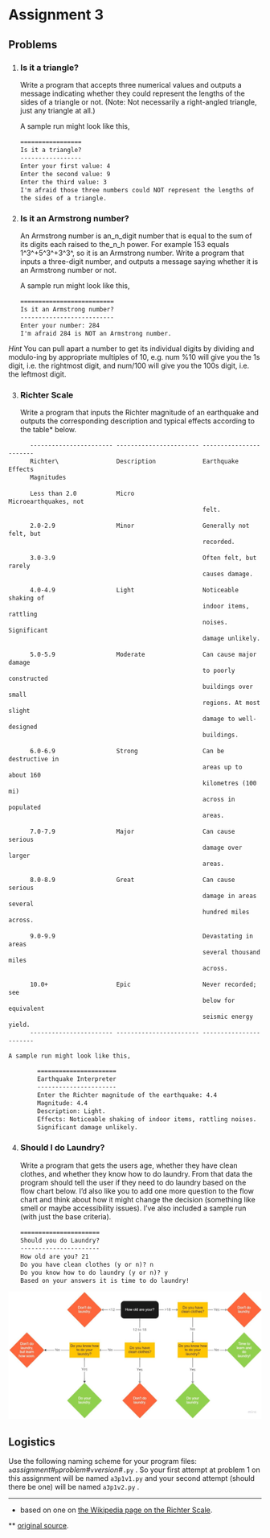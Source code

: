 # Assignment 3

## Problems

1.  ### Is it a triangle?

    Write a program that accepts three numerical values and outputs a
    message indicating whether they could represent the lengths of the
    sides of a triangle or not. (Note: Not necessarily a right-angled
    triangle, just any triangle at all.)

    A sample run might look like this,

        =================
        Is it a triangle?
        -----------------
        Enter your first value: 4
        Enter the second value: 9
        Enter the third value: 3
        I'm afraid those three numbers could NOT represent the lengths of the sides of a triangle.

2.  ### Is it an Armstrong number?

    An Armstrong number is an_n_digit number that is equal to the sum
    of its digits each raised to the_n_h power. For example 153 equals
    1^3^+5^3^+3^3^, so it is an Armstrong number. Write a program that
    inputs a three-digit number, and outputs a message saying whether it
    is an Armstrong number or not.

    A sample run might look like this,

        ==========================
        Is it an Armstrong number?
        --------------------------
        Enter your number: 284
        I'm afraid 284 is NOT an Armstrong number.

   _Hint_ You can pull apart a number to get its individual digits by
    dividing and modulo-ing by appropriate multiples of 10, e.g. num %10
    will give you the 1s digit, i.e. the rightmost digit, and num/100
    will give you the 100s digit, i.e. the leftmost digit.

3.  ### Richter Scale

    Write a program that inputs the Richter magnitude of an earthquake
    and outputs the corresponding description and typical effects
    according to the table* below.

```
      ----------------------- ----------------------- -----------------------
      Richter\                Description             Earthquake Effects
      Magnitudes                                      

      Less than 2.0           Micro                   Microearthquakes, not
                                                      felt.

      2.0-2.9                 Minor                   Generally not felt, but
                                                      recorded.

      3.0-3.9                                         Often felt, but rarely
                                                      causes damage.

      4.0-4.9                 Light                   Noticeable shaking of
                                                      indoor items, rattling
                                                      noises. Significant
                                                      damage unlikely.

      5.0-5.9                 Moderate                Can cause major damage
                                                      to poorly constructed
                                                      buildings over small
                                                      regions. At most slight
                                                      damage to well-designed
                                                      buildings.

      6.0-6.9                 Strong                  Can be destructive in
                                                      areas up to about 160
                                                      kilometres (100 mi)
                                                      across in populated
                                                      areas.

      7.0-7.9                 Major                   Can cause serious
                                                      damage over larger
                                                      areas.

      8.0-8.9                 Great                   Can cause serious
                                                      damage in areas several
                                                      hundred miles across.

      9.0-9.9                                         Devastating in areas
                                                      several thousand miles
                                                      across.

      10.0+                   Epic                    Never recorded; see
                                                      below for equivalent
                                                      seismic energy yield.
      ----------------------- ----------------------- -----------------------
```

    A sample run might look like this,

```
        ======================
        Earthquake Interpreter
        ----------------------
        Enter the Richter magnitude of the earthquake: 4.4
        Magnitude: 4.4
        Description: Light.
        Effects: Noticeable shaking of indoor items, rattling noises. 
        Significant damage unlikely.
```

4.  ### Should I do Laundry?

    Write a program that gets the users age, whether they have clean clothes, and whether they know how to do laundry. From that data the
    program should tell the user if they need to do laundry based on the flow chart below. I’d also like you to add one more question to the flow chart and think about how it might change the decision (something like smell or maybe accessibility issues). I’ve also included a sample
    run (with just the base criteria).

    ```
    ======================
    Should you do Laundry?
    ----------------------
    How old are you? 21
    Do you have clean clothes (y or n)? n
    Do you know how to do laundry (y or n)? y
    Based on your answers it is time to do laundry!
    ```

![](90_laundry.png)

## Logistics

Use the following naming scheme for your program files:
    `a`*assignment#*`p`*problem#*`v`*version#*`.py` . So your first
    attempt at problem 1 on this assignment will be named `a3p1v1.py`
    and your second attempt (should there be one) will be named
    `a3p1v2.py` .

------------------------------------------------------------------------

* based on one on [the Wikipedia page on the Richter
Scale](http://en.wikipedia.org/wiki/Richter_scale).

** [original
source](http://www.innovationsinnewspapers.com/index.php/2009/02/21/more-design-awards-for-innovations-projects/).
